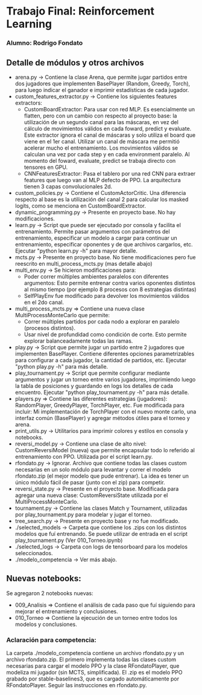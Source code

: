 <h1> Trabajo Final: Reinforcement Learning </h1>
<h3> Alumno: Rodrigo Fondato </h3>

<h2> Detalle de módulos y otros archivos </h2>

* arena.py -> Contiene la clase Arena, que permite jugar partidos entre dos jugadores
que implementen BasePlayer (Random, Greedy, Torch), para luego indicar el ganador
e imprimir estadísticas de cada jugador.
* custom_features_extractor.py -> Contiene los siguientes features extractors:
  * CustomBoardExtractor: Para usar con red MLP. Es esencialmente un flatten, pero con un cambio con respecto al
proyecto base: la utilización de un segundo canal para las máscaras, en vez del cálculo de movimientos válidos
en cada foward, predict y evaluate. Este extractor ignora el canal de máscaras y solo utiliza
el board que viene en el 1er canal.
Utilizar un canal de máscara me permitió acelerar mucho el entrenamiento. Los movimientos válidos
se calculan una vez por cada step y en cada environment paralelo.
Al momento del foward, evaluate, predict se trabaja directo con tensores en GPU.
  * CNNFeaturesExtractor: Pasa el tablero por una red CNN para extraer features que luego van
al MLP defecto de PPO. La arquitectura tienen 3 capas convolucionales 2d.
* custom_policies.py -> Contiene el CustomActorCritic. Una diferencia respecto al base es la
utilización del canal 2 para calcular los masked logits, como se menciona en CustomBoardExtractor.
* dynamic_programming.py -> Presente en proyecto base. No hay modificaciones.
* learn.py -> Script que puede ser ejecutado por consola y facilita el entrenamiento. Permite pasar
argumentos con parámetros del entrenamiento, especificar un modelo a cargar para continuar un entrenamiento, especificar
oponentes y de que archivos cargarlos, etc. 
Ejecutar "python learn.py -h" para mayor detalle.
* mcts.py -> Presente en proyecto base. No tiene modificaciones pero fue reescrito en multi_process_mcts.py
  (mas detalle abajo)
* multi_env.py -> Se hicieron modificaciones para: 
  * Poder correr múltiples ambientes paralelos con diferentes argumentos: Esto permite entrenar contra varios
oponentes distintos al mismo tiempo (por ejemplo 8 procesos con 8 estrategias distintas)
  * SelfPlayEnv fue modificado para devolver los movimientos válidos en el 2do canal.
* multi_process_mcts.py => Contiene una nueva clase MultiProcessMonteCarlo que permite:
  * Correr múltiples partidos por cada nodo a explorar en paralelo (procesos distintos).
  * Usar nivel de profundidad como condición de corte. Esto permite explorar balanceadamente
todas las ramas.
* play.py -> Script que permite jugar un partido entre 2 jugadores que implementen BasePlayer.
Contiene diferentes opciones parametrizables para configurar a cada jugador, la cantidad de partidos, etc.
Ejecutar "python play.py -h" para más detalle.
* play_tournament.py -> Script que permite configurar mediante argumentos y jugar un torneo entre varios jugadores,
imprimiendo luego la tabla de posiciones y guardando en logs los detalles de cada encuentro.
Ejecutar "python play_tournament.py -h" para más detalle.
* players.py => Contiene las diferentes estrategias (jugadores): RandomPlayer, GreedyPlayer, TorchPlayer, etc.
Fue modificada para incluir: Mi implementación de TorchPlayer con el nuevo monte carlo, 
una interfaz común (BasePlayer) y agregar métodos útiles para el torneo y arena.
* print_utils.py -> Utilitarios para imprimir colores y estilos en consola y notebooks.
* reversi_model.py -> Contiene una clase de alto nivel: CustomReversiModel (nueva) que permite encapsular todo lo referido
al entrenamiento con PPO. Utilizada por el script learn.py.
* rfondato.py -> Ignorar. Archivo que contiene todas las clases custom necesarias en un solo módulo 
para levantar y correr el modelo rfondato.zip (el mejor modelo que pude entrenar).
La idea es tener un único módulo fácil de pasar (junto con el zip) para competir.
* reversi_state.py -> Presente en el proyecto base. Modificada para agregar una nueva clase: CustomReversiState
utilizada por el MultiProcessMonteCarlo.
* tournament.py -> Contiene las clases Match y Tournament, utilizadas por play_tournament.py para modelar y jugar
el torneo.
* tree_search.py -> Presente en proyecto base y no fue modificado.
* ./selected_models -> Carpeta que contiene los .zips con los distintos modelos que fuí entrenando.
Se puede utilizar de entrada en el script play_tournament.py (Ver 010_Torneo.ipynb)
* ./selected_logs -> Carpeta con logs de tensorboard para los modelos seleccionados.
* ./modelo_competencia -> Ver más abajo.

<h2> Nuevas notebooks: </h2>

Se agregaron 2 notebooks nuevas:
* 009_Analisis => Contiene el análisis de cada paso que fuí siguiendo para mejorar el entrenamiento
y conclusiones.
* 010_Torneo => Contiene la ejecución de un torneo entre todos los modelos y conclusiones.

<h3> Aclaración para competencia: </h3>

La carpeta ./modelo_competencia contiene un archivo rfondato.py y un archivo rfondato.zip.
El primero implementa todas las clases custom necesarias para cargar el modelo PPO y la clase RFondatoPlayer,
que modeliza mi jugador (sin MCTS, simplificada). El .zip es el modelo PPO grabado por stable-baselines3, que es cargado automáticamente por
RFondatoPlayer.
Seguir las instrucciones en rfondato.py.
